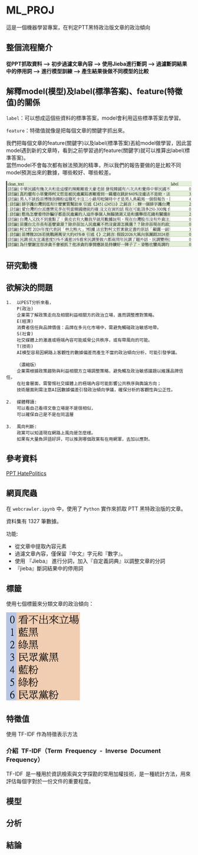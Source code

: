 # ML_PROJ

這是一個機器學習專案，在判定PTT黑特政治版文章的政治傾向

## 整個流程簡介
#### 從PPT抓取資料 --> 初步過濾文章內容 --> 使用Jieba進行斷詞 --> 過濾斷詞結果中的停用詞 --> 進行模型訓練 --> 產生結果後做不同模型的比較

## 解釋model(模型)及label(標準答案)、feature(特徵值)的關係

`label`：可以想成這個些資料的標準答案，model會利用這些標準答案去學習。  

`feature`：特徵值就像是把每個文章的關鍵字抓出來。  

我們把每個文章的feature(關鍵字)以及label(標準答案)丟給model做學習，因此當model遇到新的文章時，看到之前學習過的feature(關鍵字)就可以推算出label(標準答案)。  
當然model不會每次都有辦法預測的精準，所以我們的報告要做的是比較不同model預測出來的數據，哪些較好、哪些較差。

<img src="/img/text.png" alt=" "  >

## 研究動機


## 欲解決的問題
```
1.  以PEST分析來看，
    P(政治)
    企業需了解政策走向及相關利益相關方的政治立場，進而調整應對策略。
    E(經濟)
    消費者信任與品牌價值：品牌在多元化市場中，需避免觸碰政治敏感地帶。
    S(社會)
    社交媒體上的激進或極端內容可能威脅公共秩序，或有帶風向的可能。
    T(技術)
    AI模型容易因網路上客觀性的數據偏差而產生不當的政治傾向分析，可能引發爭議。
  
    （濃縮版）
    企業需根據政策趨勢與利益相關方立場調整策略，避免觸及政治敏感議題以維護品牌信任。
    在社會層面，需警惕社交媒體上的極端內容可能影響公共秩序與輿論方向；
    技術層面則需注意AI因數據偏差引發政治傾向爭議，確保分析的客觀性與公正性。

2.  媒體釋讀:
    可以看自己看得文章立場是不是很相似，
    可以確保自己是不是在同溫層

3.  風向判斷:
    政黨可以知道現在網路上風向是怎麼樣。
    如果有大量負評語好評，可以推測哪個政黨有在用網軍，去加以應對。
```
## 參考資料
[PPT HatePolitics](https://www.ptt.cc/bbs/HatePolitics/index.html)	

## 網頁爬蟲
在 `webcrawler.ipynb` 中，使用了 `Python` 實作來抓取 PTT 黑特政治版的文章。

資料集有 1327 筆數據。

功能:
- 從文章中提取內容元素
- 過濾文章內容，僅保留『中文』字元和『數字』。
- 使用 『Jieba』 進行分詞，加入『自定義詞典』以調整文章的分詞
- 『jieba』斷詞結果中的停用詞
  
## 標籤
使用七個標籤來分類文章的政治傾向：

<img src="/img/label.png" alt=" "  width=200px height=240px/>


## 特徵值
使用 TF-IDF 作為特徵表示方法  
### 介紹 TF-IDF（Term Frequency - Inverse Document Frequency） 
TF-IDF 是一種用於資訊檢索與文字探勘的常用加權技術，是一種統計方法，用來評估每個字對於一份文件的重要程度。  


## 模型


## 分析
 
## 結論
